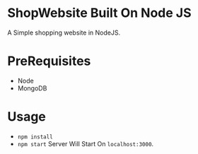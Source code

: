 # ShopWebsite Built On Node JS
A Simple shopping website in NodeJS.

# PreRequisites
- Node
- MongoDB

# Usage
- ```npm install```
- ```npm start```
Server Will Start On ```localhost:3000```.